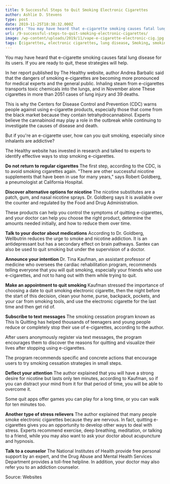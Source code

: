 ```yaml
---
title: 9 Successful Steps to Quit Smoking Electronic Cigarettes
author: Ashlie D. Stevens
type: post
date: 2019-11-25T18:38:32.000Z
excerpt: 'You may have heard that e-cigarette smoking causes fatal lung disease for its users. If you are ready to quit, these strategies will help.'
url: /9-successful-steps-to-quit-smoking-electronic-cigarettes/
image: /wp-content/uploads/2019/11/vape-e-cigarette-electronic-cig.jpg
tags: [cigarettes, electronic cigarettes, lung disease, Smoking, smoking cessation]
---
```


You may have heard that e-cigarette smoking causes fatal lung disease for its users. If you are ready to quit, these strategies will help.

In her report published by The Healthy website, author Andrea Barbalic said that the dangers of smoking e-cigarettes are becoming more pronounced for medical experts and the general public. Inhaling steam from e-cigarettes transports toxic chemicals into the lungs, and in November alone These cigarettes in more than 2051 cases of lung injury and 39 deaths.

This is why the Centers for Disease Control and Prevention (CDC) warns people against using e-cigarette products, especially those that come from the black market because they contain tetrahydrocannabinol. Experts believe the cannabinoid may play a role in the outbreak while continuing to investigate the causes of disease and death.

But if you're an e-cigarette user, how can you quit smoking, especially since inhalants are addictive?

The Healthy website has invested in research and talked to experts to identify effective ways to stop smoking e-cigarettes.

**Do not return to regular cigarettes**
The first step, according to the CDC, is to avoid smoking cigarettes again. "There are other successful nicotine supplements that have been in use for many years," says Robert Goldberg, a pneumologist at California Hospital.

**Discover alternative options for nicotine**
The nicotine substitutes are a patch, gum, and nasal nicotine sprays. Dr. Goldberg says it is available over the counter and regulated by the Food and Drug Administration.

These products can help you control the symptoms of quitting e-cigarettes, and your doctor can help you choose the right product, determine the amounts needed initially, and how to reduce them over time.

**Talk to your doctor about medications**
According to Dr. Goldberg, Wellbutrin reduces the urge to smoke and nicotine addiction. It is an antidepressant but has a secondary effect on brain pathways. Santex can also be used to quit smoking but under the supervision of a doctor.

**Announce your intention**
Dr. Tina Kaufman, an assistant professor of medicine who oversees the cardiac rehabilitation program, recommends telling everyone that you will quit smoking, especially your friends who use e-cigarettes, and not to hang out with them while trying to quit.

**Make an appointment to quit smoking**
Kaufman stressed the importance of choosing a date to quit smoking electronic cigarette, then the night before the start of this decision, clean your home, purse, backpack, pockets, and your car from smoking tools, and use the electronic cigarette for the last time and then get rid of.

**Subscribe to text messages**
The smoking cessation program known as This Is Quitting has helped thousands of teenagers and young people reduce or completely stop their use of e-cigarettes, according to the author.

After users anonymously register via text messages, the program encourages them to discover the reasons for quitting and visualize their lives after stopping using e-cigarettes.

The program recommends specific and concrete actions that encourage users to try smoking cessation strategies in small steps.

**Deflect your attention**
The author explained that you will have a strong desire for nicotine but lasts only ten minutes, according to Kaufman, so if you can distract your mind from it for that period of time, you will be able to overcome it.

Some quit apps offer games you can play for a long time, or you can walk for ten minutes too.

**Another type of stress relievers**
The author explained that many people smoke electronic cigarettes because they are nervous. In fact, quitting e-cigarettes gives you an opportunity to develop other ways to deal with stress. Experts recommend exercise, deep breathing, meditation, or talking to a friend, while you may also want to ask your doctor about acupuncture and hypnosis.

**Talk to a counselor**
The National Institutes of Health provide free personal support by an expert, and the Drug Abuse and Mental Health Services Department provides a toll-free helpline. In addition, your doctor may also refer you to an addiction counselor.

Source: Websites
